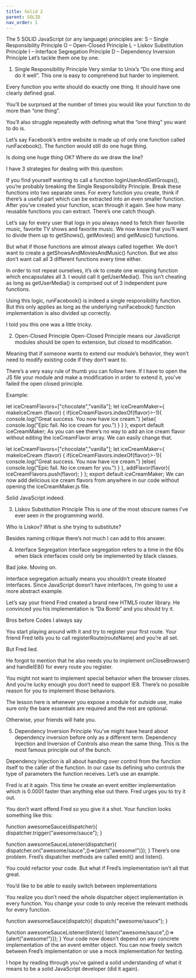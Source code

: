 ```yaml
---
title: Solid 2
parent: SOLID
nav_order: 1
---
```


The 5 SOLID JavaScript (or any language) principles are:
S – Single Responsibility Principle
O – Open-Closed Principle
L – Liskov Substitution Principle
I – Interface Segregation Principle
D – Dependency Inversion Principle
Let’s tackle them one by one.

1. Single Responsibility Principle
Very similar to Unix’s “Do one thing and do it well”. This one is easy to comprehend but harder to implement.

Every function you write should do exactly one thing. It should have one clearly defined goal.

You’ll be surprised at the number of times you would like your function to do more than “one thing”.

You’ll also struggle repeatedly with defining what the “one thing” you want to do is.

Let’s say Facebook’s entire website is made up of only one function called runFacebook(). The function would still do one huge thing.

Is doing one huge thing OK? Where do we draw the line?

I have 3 strategies for dealing with this question:

If you find yourself wanting to call a function loginUserAndGetGroups(), you’re probably breaking the Single Responsibility Principle. Break these functions into two separate ones.
For every function you create, think if there’s a useful part which can be extracted into an even smaller function.
After you’ve created your function, scan through it again. See how many reusable functions you can extract.
There’s one catch though.

Let’s say for every user that logs in you always need to fetch their favorite music, favorite TV shows and favorite music.  We now know that you’ll want to divide them up to getShows(), getMovies() and getMusic() functions.

But what if those functions are almost always called together. We don’t want to create a getShowsAndMoviesAndMusic() function. But we also don’t want call all 3 different functions every time either.

In order to not repeat ourselves, it’s ok to create one wrapping function which encapsulates all 3. I would call it getUserMedia(). This isn’t cheating as long as getUserMedia() is comprised out of 3 independent pure functions.

Using this logic, runFacebook() is indeed a single responsibility function. But this only applies as long as the underlying runFacebook() function implementation is also divided up correctly.

I told you this one was a little tricky.

2. Open-Closed Principle
Open-Closed Principle means our JavaScript modules should be open to extension, but closed to modification.

Meaning that if someone wants to extend our module’s behavior, they won’t need to modify existing code if they don’t want to.

There’s a very easy rule of thumb you can follow here. If I have to open the JS file your module and make a modification in order to extend it, you’ve failed the open closed principle.

Example:

let iceCreamFlavors=["chocolate","vanilla"];
let iceCreamMaker={
 makeIceCream (flavor) {
  if(iceCreamFlavors.indexOf(flavor)>-1){
   console.log("Great success. You now have ice cream.")
  }else{
   console.log("Epic fail. No ice cream for you.")
  }
 }
};
export default iceCreamMaker;
As you can see there’s no way to add an ice cream flavor without editing the iceCreamFlavor array. We can easily change that.

let iceCreamFlavors=["chocolate","vanilla"];
let iceCreamMaker={
 makeIceCream (flavor) {
  if(iceCreamFlavors.indexOf(flavor)>-1){
   console.log("Great success. You now have ice cream.")
  }else{
   console.log("Epic fail. No ice cream for you.")
  }
 },
 addFlavor(flavor){
  iceCreamFlavors.push(flavor);
 }
};
export default iceCreamMaker;
We can now add delicious ice cream flavors from anywhere in our code without opening the iceCreamMaker.js file.

Solid JavaScript indeed.

3. Liskov Substitution Principle
This is one of the most obscure names I’ve ever seen in the programming world.

Who is Liskov? What is she trying to substitute?

Besides naming critique there’s not much I can add to this answer.

4. Interface Segregation
Interface segregation refers to a time in the 60s when black interfaces could only be implemented by black classes.

Bad joke. Moving on.

Interface segregation actually means you shouldn’t create bloated interfaces. Since JavaScript doesn’t have interfaces, I’m going to use a more abstract example.

Let’s say your friend Fred created a brand new HTML5 router library. He convinced you his implementation is “Da Bomb” and you should try it.

Bros before Codes I always say

You start playing around with it and try to register your first route. Your friend Fred tells you to call  registerRoute(routeName) and you’re all set.

But Fred lied.

He forgot to mention that he also needs you to implement onCloseBrowser() and handleIE8() for every route you register.

You might not want to implement special behavior when the browser closes. And you’re lucky enough you don’t need to support IE8. There’s no possible reason for you to implement those behaviors.

The lesson here is whenever you expose a module for outside use, make sure only the bare essentials are required and the rest are optional.

Otherwise, your friends will hate you.

5. Dependency Inversion Principle
You’ve might have heard about dependency inversion before only as a different term. Dependency Injection and Inversion of Controls also mean the same thing. This is the most famous principle out of the bunch.

Dependency Injection is all about handing over control from the function itself to the caller of the function. In our case its defining who controls the type of parameters the function receives. Let’s use an example.

Fred is at it again. This time he create an event emitter implementation which is 0.0001 faster than anything else out there. Fred urges you to try it out.

You don’t want offend Fred so you give it a shot.  Your function looks something like this:

function awesomeSauce(dispatcher){
 dispatcher.trigger("awesome/sauce");
}

function awesomeSauceListener(dispatcher){
 dispatcher.on("awesome/sauce",()=>{alert("awesome!")});
}
There’s one problem. Fred’s dispatcher methods are called emit() and listen().

You could refactor your code. But what if Fred’s implementation isn’t all that great.

You’d like to be able to easily switch between implementations

You realize you don’t need the whole dispatcher object implementation in every function. You change your code to only receive the relevant methods for every function.

function awesomeSauce(dispatch){
 dispatch("awesome/sauce");
}

function awesomeSauceListener(listen){
 listen("awesome/sauce",()=>{alert("awesome!")});
}
Your code now doesn’t depend on any concrete implementation of the an event emitter object. You can now freely switch between Fred’s implementation or use a mock implementation for testing.

I hope by reading through you’ve gained a solid understanding of what it means to be a solid JavaScript developer (did it again).
